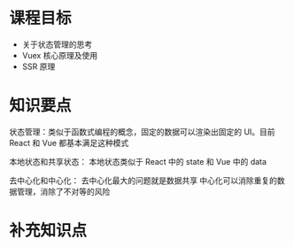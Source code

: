 # 课程目标

- 关于状态管理的思考
- Vuex 核心原理及使用
- SSR 原理

# 知识要点

状态管理：类似于函数式编程的概念，固定的数据可以渲染出固定的 UI。目前 React 和 Vue 都基本满足这种模式

本地状态和共享状态：
本地状态类似于 React 中的 state 和 Vue 中的 data

去中心化和中心化：
去中心化最大的问题就是数据共享
中心化可以消除重复的数据管理，消除了不对等的风险

# 补充知识点
